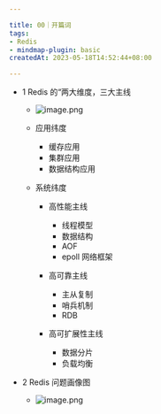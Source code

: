 ```yaml
---

title: 00｜开篇词
tags:
- Redis
- mindmap-plugin: basic
createdAt: 2023-05-18T14:52:44+08:00

---
```


- 1 Redis 的“两大维度，三大主线
  - ![image.png](https://cdn.jsdelivr.net/gh/11ze/static/images/redis-01-1.png)



  - 应用纬度

    - 缓存应用
    - 集群应用
    - 数据结构应用

  - 系统纬度

    - 高性能主线

      - 线程模型
      - 数据结构
      - AOF
      - epoll 网络框架

    - 高可靠主线

      - 主从复制
      - 哨兵机制
      - RDB

    - 高可扩展性主线

      - 数据分片
      - 负载均衡

- 2 Redis 问题画像图
  - ![image.png](https://cdn.jsdelivr.net/gh/11ze/static/images/redis-01-2.png)
